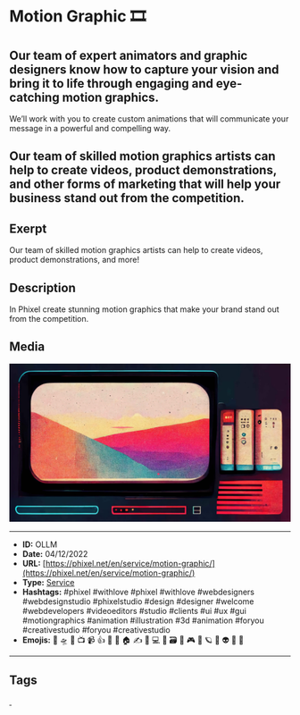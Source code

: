 # Motion Graphic 🎞️
## Our team of expert animators and graphic designers know how to capture your vision and bring it to life through engaging and eye-catching motion graphics.

We’ll work with you to create custom animations that will communicate your message in a powerful and compelling way.

Our team of skilled motion graphics artists can help to create videos, product demonstrations, and other forms of marketing that will help your business stand out from the competition.
------------
## Exerpt
Our team of skilled motion graphics artists can help to create videos, product demonstrations, and more!
## Description
In Phixel create stunning motion graphics that make your brand stand out from the competition.
## Media
<img src="media/19c77b06/services-motion-graphic.jpg">

------------
- **ID:** OLLM
- **Date:** 04/12/2022
- **URL:** [https://phixel.net/en/service/motion-graphic/](https://phixel.net/en/service/motion-graphic/)
- **Type:** [Service](#service)
- **Hashtags:** #phixel #withlove #phixel #withlove #webdesigners #webdesignstudio #phixelstudio #design #designer #welcome #webdevelopers #videoeditors #studio #clients #ui #ux #gui #motiongraphics #animation #illustration #3d #animation #foryou #creativestudio #foryou #creativestudio
- **Emojis:** 🎨 🛸 📼 📺 📹 👍 🔗 📝 🏠 ✍️ 👨 💻 👑 🗃 👾 🎮 📲 🪐 🌟 👽 🚀 🌌

------------
## Tags
[ ](# )
